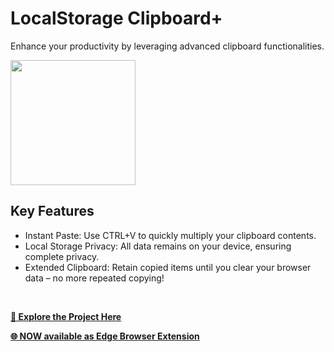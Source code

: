 # LocalStorage Clipboard+
Enhance your productivity by leveraging advanced clipboard functionalities.
<br>

<img src="https://github.com/tobwil/markdown_content/assets/72387477/84577c0f-ef78-4280-97a5-03c4630eab5c" width="200" height="200">
<br>

## Key Features

* Instant Paste: Use CTRL+V to quickly multiply your clipboard contents.
* Local Storage Privacy: All data remains on your device, ensuring complete privacy.
* Extended Clipboard: Retain copied items until you clear your browser data – no more repeated copying!
<br>

**[🔗 Explore the Project Here](https://a.picoapps.xyz/administration-deal)**

**[🌐 NOW available as Edge Browser Extension](https://microsoftedge.microsoft.com/addons/detail/localstorage-clipboard/pcahepbhdanoejneffecomjnhpmadgcb)**
